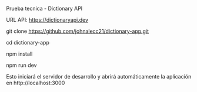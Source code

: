 Prueba tecnica - Dictionary API

URL API: https://dictionaryapi.dev 

git clone https://github.com/johnalecc21/dictionary-app.git

cd dictionary-app

npm install

npm run dev

Esto iniciará el servidor de desarrollo y abrirá automáticamente la aplicación en http://localhost:3000
